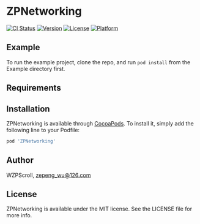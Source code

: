 # ZPNetworking

[![CI Status](https://img.shields.io/travis/WZPScroll/ZPNetworking.svg?style=flat)](https://travis-ci.org/WZPScroll/ZPNetworking)
[![Version](https://img.shields.io/cocoapods/v/ZPNetworking.svg?style=flat)](https://cocoapods.org/pods/ZPNetworking)
[![License](https://img.shields.io/cocoapods/l/ZPNetworking.svg?style=flat)](https://cocoapods.org/pods/ZPNetworking)
[![Platform](https://img.shields.io/cocoapods/p/ZPNetworking.svg?style=flat)](https://cocoapods.org/pods/ZPNetworking)

## Example

To run the example project, clone the repo, and run `pod install` from the Example directory first.

## Requirements

## Installation

ZPNetworking is available through [CocoaPods](https://cocoapods.org). To install
it, simply add the following line to your Podfile:

```ruby
pod 'ZPNetworking'
```

## Author

WZPScroll, zepeng_wu@126.com

## License

ZPNetworking is available under the MIT license. See the LICENSE file for more info.
